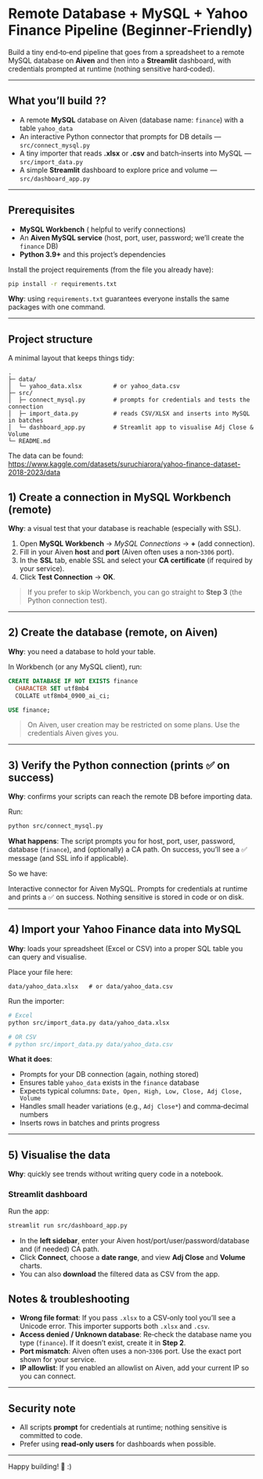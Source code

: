 
# Remote Database + MySQL + Yahoo Finance Pipeline (Beginner‑Friendly)

Build a tiny end‑to‑end pipeline that goes from a spreadsheet to a remote MySQL database on **Aiven** and then into a **Streamlit** dashboard, with credentials prompted at runtime (nothing sensitive hard‑coded).

---

## What you’ll build ??

* A remote **MySQL** database on Aiven (database name: `finance`) with a table `yahoo_data`
* An interactive Python connector that prompts for DB details — `src/connect_mysql.py`
* A tiny importer that reads **.xlsx** or **.csv** and batch‑inserts into MySQL — `src/import_data.py`
* A simple **Streamlit** dashboard to explore price and volume — `src/dashboard_app.py`

---

## Prerequisites

* **MySQL Workbench** ( helpful to verify connections)
* An **Aiven MySQL service** (host, port, user, password; we’ll create the `finance` DB)
* **Python 3.9+** and this project’s dependencies

Install the project requirements (from the file you already have):

```bash
pip install -r requirements.txt
```

**Why**: using `requirements.txt` guarantees everyone installs the same packages with one command.

---

## Project structure

A minimal layout that keeps things tidy:

```
.
├─ data/
│  └─ yahoo_data.xlsx         # or yahoo_data.csv
├─ src/
│  ├─ connect_mysql.py        # prompts for credentials and tests the connection
│  ├─ import_data.py          # reads CSV/XLSX and inserts into MySQL in batches
│  └─ dashboard_app.py        # Streamlit app to visualise Adj Close & Volume
└─ README.md
```

The data can be found: https://www.kaggle.com/datasets/suruchiarora/yahoo-finance-dataset-2018-2023/data


## 1) Create a connection in MySQL Workbench (remote)

**Why**: a visual test that your database is reachable (especially with SSL).

1. Open **MySQL Workbench** → *MySQL Connections* → **+** (add connection).
2. Fill in your Aiven **host** and **port** (Aiven often uses a non‑`3306` port).
3. In the **SSL** tab, enable SSL and select your **CA certificate** (if required by your service).
4. Click **Test Connection** → **OK**.

> If you prefer to skip Workbench, you can go straight to **Step 3** (the Python connection test).

---

## 2) Create the database (remote, on Aiven)

**Why**: you need a database to hold your table.

In Workbench (or any MySQL client), run:

```sql
CREATE DATABASE IF NOT EXISTS finance
  CHARACTER SET utf8mb4
  COLLATE utf8mb4_0900_ai_ci;

USE finance;
```

> On Aiven, user creation may be restricted on some plans. Use the credentials Aiven gives you.

---

## 3) Verify the Python connection (prints ✅ on success)

**Why**: confirms your scripts can reach the remote DB before importing data.

Run:

```bash
python src/connect_mysql.py
```

**What happens**:
The script prompts you for host, port, user, password, database (`finance`), and (optionally) a CA path. On success, you’ll see a ✅ message (and SSL info if applicable).

So we have: 

Interactive connector for Aiven MySQL.
Prompts for credentials at runtime and prints a ✅ on success.
Nothing sensitive is stored in code or on disk.

---

## 4) Import your Yahoo Finance data into MySQL

**Why**: loads your spreadsheet (Excel or CSV) into a proper SQL table you can query and visualise.

Place your file here:

```
data/yahoo_data.xlsx   # or data/yahoo_data.csv
```

Run the importer:

```bash
# Excel
python src/import_data.py data/yahoo_data.xlsx

# OR CSV
# python src/import_data.py data/yahoo_data.csv
```

**What it does**:

* Prompts for your DB connection (again, nothing stored)
* Ensures table `yahoo_data` exists in the `finance` database
* Expects typical columns: `Date, Open, High, Low, Close, Adj Close, Volume`
* Handles small header variations (e.g., `Adj Close*`) and comma‑decimal numbers
* Inserts rows in batches and prints progress


---

## 5) Visualise the data

**Why**: quickly see trends without writing query code in a notebook.

### Streamlit dashboard 

Run the app:

```bash
streamlit run src/dashboard_app.py
```

* In the **left sidebar**, enter your Aiven host/port/user/password/database and (if needed) CA path.
* Click **Connect**, choose a **date range**, and view **Adj Close** and **Volume** charts.
* You can also **download** the filtered data as CSV from the app.


## Notes & troubleshooting

* **Wrong file format**: If you pass `.xlsx` to a CSV‑only tool you’ll see a Unicode error. This importer supports both `.xlsx` and `.csv`.
* **Access denied / Unknown database**: Re‑check the database name you type (`finance`). If it doesn’t exist, create it in **Step 2**.
* **Port mismatch**: Aiven often uses a non‑`3306` port. Use the exact port shown for your service.
* **IP allowlist**: If you enabled an allowlist on Aiven, add your current IP so you can connect.

---

## Security note

* All scripts **prompt** for credentials at runtime; nothing sensitive is committed to code.
* Prefer using **read‑only users** for dashboards when possible.

---

Happy building! 🎉 :)
